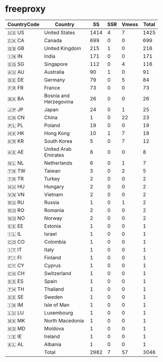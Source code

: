 # freeproxy

|CountryCode|Country|SS|SSR|Vmess|Total|
|  ----  | ----  |  ----  | ----  |  ----  | ----  |
|🇺🇸 US|United States|1414|4|7|1425|
|🇨🇦 CA|Canada|699|0|0|699|
|🇬🇧 GB|United Kingdom|215|1|0|216|
|🇮🇳 IN|India|171|0|0|171|
|🇸🇬 SG|Singapore|112|0|4|116|
|🇦🇺 AU|Australia|90|1|0|91|
|🇩🇪 DE|Germany|79|0|5|84|
|🇫🇷 FR|France|73|0|0|73|
|🇧🇦 BA|Bosnia and Herzegovina|26|0|0|26|
|🇯🇵 JP|Japan|24|0|1|25|
|🇨🇳 CN|China|1|0|22|23|
|🇵🇱 PL|Poland|19|0|0|19|
|🇭🇰 HK|Hong Kong|10|1|7|18|
|🇰🇷 KR|South Korea|5|0|7|12|
|🇦🇪 AE|United Arab Emirates|8|0|0|8|
|🇳🇱 NL|Netherlands|6|0|1|7|
|🇹🇼 TW|Taiwan|3|0|2|5|
|🇹🇷 TR|Turkey|2|0|0|2|
|🇭🇺 HU|Hungary|2|0|0|2|
|🇻🇳 VN|Vietnam|2|0|0|2|
|🇷🇺 RU|Russia|1|0|1|2|
|🇷🇴 RO|Romania|2|0|0|2|
|🇳🇴 NO|Norway|2|0|0|2|
|🇪🇪 EE|Estonia|1|0|0|1|
|🇮🇱 IL|Israel|1|0|0|1|
|🇨🇴 CO|Colombia|1|0|0|1|
|🇮🇹 IT|Italy|1|0|0|1|
|🇫🇮 FI|Finland|1|0|0|1|
|🇨🇾 CY|Cyprus|1|0|0|1|
|🇨🇭 CH|Switzerland|1|0|0|1|
|🇪🇸 ES|Spain|1|0|0|1|
|🇹🇭 TH|Thailand|1|0|0|1|
|🇸🇪 SE|Sweden|1|0|0|1|
|🇮🇲 IM|Isle of Man|1|0|0|1|
|🇱🇺 LU|Luxembourg|1|0|0|1|
|🇲🇰 MK|North Macedonia|1|0|0|1|
|🇲🇩 MD|Moldova|1|0|0|1|
|🇮🇪 IE|Ireland|1|0|0|1|
|🇦🇱 AL|Albania|1|0|0|1|
||Total|2982|7|57|3046|
